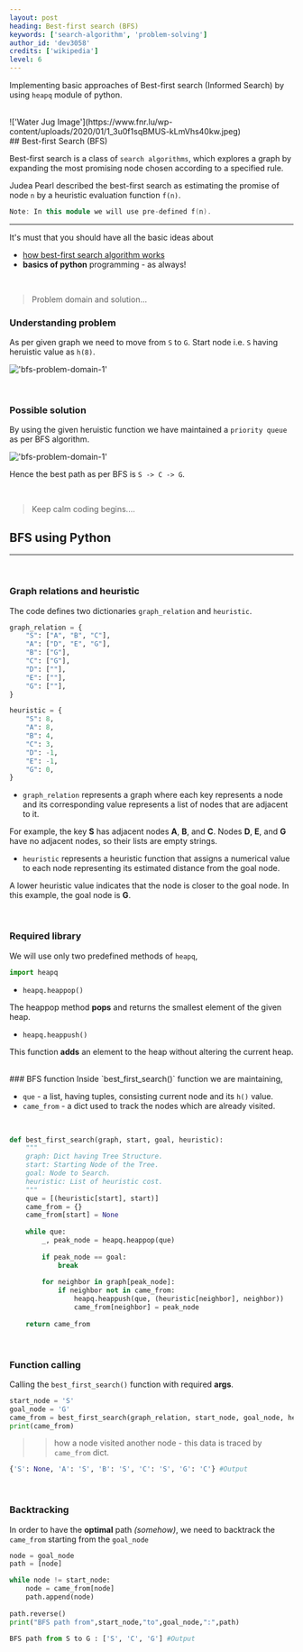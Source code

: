 ```yaml
---
layout: post
heading: Best-first search (BFS)
keywords: ['search-algorithm', 'problem-solving']
author_id: 'dev3058'
credits: ['wikipedia']
level: 6
---
```


Implementing basic approaches of Best-first search (Informed Search) by using `heapq` module of python.

<br/>
!['Water Jug Image'](https://www.fnr.lu/wp-content/uploads/2020/01/1_3u0f1sqBMUS-kLmVhs40kw.jpeg)

<br/>
## Best-first Search (BFS)

Best-first search is a class of `search algorithms`, which explores a graph by expanding the most promising node chosen according to a specified rule.

Judea Pearl described the best-first search as estimating the promise of node `n` by a heuristic evaluation function 
`f(n)`. 


```cpp
Note: In this module we will use pre-defined f(n).
```

<hr>

It's must that you should have all the basic ideas about 

-  [how best-first search algorithm works](https://iq.opengenus.org/best-first-search/)
-  __basics of python__ programming - as always!


<br/>

> Problem domain and solution... 

### Understanding problem

As per given graph we need to move from `S` to `G`. Start node i.e. `S` having heruistic value as `h(8)`.

!['bfs-problem-domain-1'](../../../image/bfs-problem-domain-1.png)

<br/>

### Possible solution

By using the given heruistic function we have maintained a `priority queue` as per BFS algorithm.

!['bfs-problem-domain-1'](../../../image/bfs-problem-domain-1-solution.png)

Hence the best path as per BFS is `S -> C -> G`.

<br/>

> Keep calm coding begins....

## BFS using Python

<hr><br/>

### Graph relations and heuristic

The code defines two dictionaries `graph_relation` and `heuristic`.

```python
graph_relation = {
    "S": ["A", "B", "C"],
    "A": ["D", "E", "G"],
    "B": ["G"],
    "C": ["G"],
    "D": [""],
    "E": [""],
    "G": [""],
}

heuristic = {
    "S": 8,
    "A": 8,
    "B": 4,
    "C": 3,
    "D": -1,
    "E": -1,
    "G": 0,
}
```


- `graph_relation` represents a graph where each key represents a node and its corresponding value represents a list of nodes that are adjacent to it. 

For example, the key __S__ has adjacent nodes __A__, __B__, and __C__. Nodes __D__, __E__, and __G__ have no adjacent nodes, so their lists are empty strings.

- `heuristic` represents a heuristic function that assigns a numerical value to each node representing its estimated distance from the goal node. 

A lower heuristic value indicates that the node is closer to the goal node. In this example, the goal node is __G__.


<br/>

### Required library

We will use only two predefined methods of `heapq`,

```python
import heapq
```

- `heapq.heappop()`

The heappop method __pops__ and returns the smallest element of the given heap.

- `heapq.heappush()`

This function __adds__ an element to the heap without altering the current heap.

<br/>
### BFS function
Inside `best_first_search()` function we are maintaining,

- `que` - a list, having tuples, consisting current node and its `h()` value.
- `came_from` - a dict used to track the nodes which are already visited.

<br/>

```python
def best_first_search(graph, start, goal, heuristic):
    """
    graph: Dict having Tree Structure.
    start: Starting Node of the Tree.
    goal: Node to Search.
    heuristic: List of heuristic cost.
    """
    que = [(heuristic[start], start)]
    came_from = {}
    came_from[start] = None
    
    while que:
        _, peak_node = heapq.heappop(que)
        
        if peak_node == goal:
            break
            
        for neighbor in graph[peak_node]:
            if neighbor not in came_from:
                heapq.heappush(que, (heuristic[neighbor], neighbor))
                came_from[neighbor] = peak_node
    
    return came_from
```

<br/>

### Function calling

Calling the `best_first_search()` function with required __args__.
<br/>

```python
start_node = 'S'
goal_node = 'G'
came_from = best_first_search(graph_relation, start_node, goal_node, heuristic)
print(came_from)
```

>>how a node visited another node - this data is traced by `came_from` dict.

```python
{'S': None, 'A': 'S', 'B': 'S', 'C': 'S', 'G': 'C'} #Output
```

<br/>

### Backtracking

In order to have the __optimal__ path _(somehow)_, we need to backtrack the `came_from` starting from the `goal_node`

```python
node = goal_node
path = [node]

while node != start_node:
    node = came_from[node]
    path.append(node)
    
path.reverse()
print("BFS path from",start_node,"to",goal_node,":",path)
```

```python
BFS path from S to G : ['S', 'C', 'G'] #Output
```




